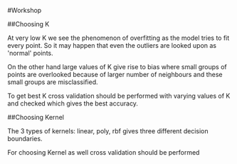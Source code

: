 #Workshop 

##Choosing K 

At very low K we see the phenomenon of overfitting as the model tries to fit every point. So it may happen that even the outliers are looked upon as 'normal' points. 

On the other hand large values of K give rise to bias where small groups of points are overlooked because of larger number of neighbours and these small groups are misclassified. 

To get best K cross validation should be performed with varying values of K and checked which gives the best accuracy. 



##Choosing Kernel  

The 3 types of kernels: linear, poly, rbf gives three different decision boundaries. 

For choosing Kernel as well cross validation should be performed
